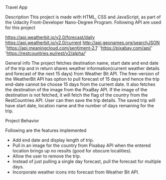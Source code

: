 Travel App

Description
This project is made with HTML, CSS and JavaScript, as part of the Udacity Front-Developer Nano-Degree Program.
Following API are used for this project

 https://api.weatherbit.io/v2.0/forecast/daily
 https://api.weatherbit.io/v2.0/current
 http://api.geonames.org/searchJSON
 'https://api.meaningcloud.com/sentiment-2.1'
 'https://pixabay.com/api/'
 'https://restcountries.eu/rest/v2/alpha/'


General info
The project fetches destination name, start date and end date of the trip and in return shares weather information(current weather details and forecast of the next 15 days) from Weather Bit API.
The free-version of the WeatherBit API has option to pull forecast of 15 days and hence the trip end-date cannot be choose 15 days from the current date.
It also fetches the destination of the image from the PixaBay API. If the image of the destination is not fetched, it will fetch the flag of the country from the RestCountries API.
User can then save the trip details. The saved trip will have start date, location name and the number of days remaining for the trip.

Project Behavior

Following are the features implemented

- Add end date and display length of trip.
- Pull in an image for the country from Pixabay API when the entered location brings up no results (good for obscure localities).
- Allow the user to remove the trip.
- Instead of just pulling a single day forecast, pull the forecast for multiple days.
- Incorporate weather icons into forecast from Weather Bit API.